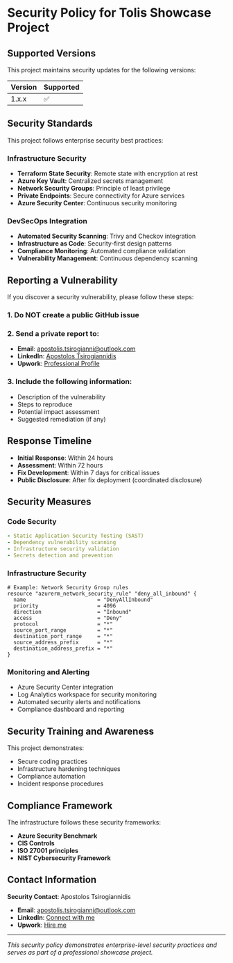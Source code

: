 # Security Policy for Tolis Showcase Project

## Supported Versions

This project maintains security updates for the following versions:

| Version | Supported          |
| ------- | ------------------ |
| 1.x.x   | :white_check_mark: |

## Security Standards

This project follows enterprise security best practices:

### Infrastructure Security
- **Terraform State Security**: Remote state with encryption at rest
- **Azure Key Vault**: Centralized secrets management
- **Network Security Groups**: Principle of least privilege
- **Private Endpoints**: Secure connectivity for Azure services
- **Azure Security Center**: Continuous security monitoring

### DevSecOps Integration
- **Automated Security Scanning**: Trivy and Checkov integration
- **Infrastructure as Code**: Security-first design patterns
- **Compliance Monitoring**: Automated compliance validation
- **Vulnerability Management**: Continuous dependency scanning

## Reporting a Vulnerability

If you discover a security vulnerability, please follow these steps:

### 1. Do NOT create a public GitHub issue

### 2. Send a private report to:
- **Email**: apostolis.tsirogianni@outlook.com
- **LinkedIn**: [Apostolos Tsirogiannidis](https://www.linkedin.com/in/apostolos-tsirogiannidis-801a0a229/)
- **Upwork**: [Professional Profile](https://www.upwork.com/freelancers/apostolos)

### 3. Include the following information:
- Description of the vulnerability
- Steps to reproduce
- Potential impact assessment
- Suggested remediation (if any)

## Response Timeline

- **Initial Response**: Within 24 hours
- **Assessment**: Within 72 hours
- **Fix Development**: Within 7 days for critical issues
- **Public Disclosure**: After fix deployment (coordinated disclosure)

## Security Measures

### Code Security
```yaml
- Static Application Security Testing (SAST)
- Dependency vulnerability scanning
- Infrastructure security validation
- Secrets detection and prevention
```

### Infrastructure Security
```hcl
# Example: Network Security Group rules
resource "azurerm_network_security_rule" "deny_all_inbound" {
  name                       = "DenyAllInbound"
  priority                   = 4096
  direction                  = "Inbound"
  access                     = "Deny"
  protocol                   = "*"
  source_port_range          = "*"
  destination_port_range     = "*"
  source_address_prefix      = "*"
  destination_address_prefix = "*"
}
```

### Monitoring and Alerting
- Azure Security Center integration
- Log Analytics workspace for security monitoring
- Automated security alerts and notifications
- Compliance dashboard and reporting

## Security Training and Awareness

This project demonstrates:
- Secure coding practices
- Infrastructure hardening techniques
- Compliance automation
- Incident response procedures

## Compliance Framework

The infrastructure follows these security frameworks:
- **Azure Security Benchmark**
- **CIS Controls**
- **ISO 27001 principles**
- **NIST Cybersecurity Framework**

## Contact Information

**Security Contact**: Apostolos Tsirogiannidis
- **Email**: apostolis.tsirogianni@outlook.com
- **LinkedIn**: [Connect with me](https://www.linkedin.com/in/apostolos-tsirogiannidis-801a0a229/)
- **Upwork**: [Hire me](https://www.upwork.com/freelancers/apostolos)

---

*This security policy demonstrates enterprise-level security practices and serves as part of a professional showcase project.*
